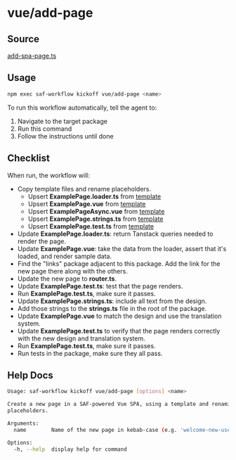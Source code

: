# vue/add-page

## Source

[add-spa-page.ts](https://github.com/sderickson/saflib/blob/main/vue/workflows/add-spa-page.ts)

## Usage

```bash
npm exec saf-workflow kickoff vue/add-page <name>
```

To run this workflow automatically, tell the agent to:

1. Navigate to the target package
2. Run this command
3. Follow the instructions until done

## Checklist

When run, the workflow will:

- Copy template files and rename placeholders.
  - Upsert **ExamplePage.loader.ts** from [template](https://github.com/sderickson/saflib/blob/main/vue/workflows/page-template/TemplateFile.loader.ts)
  - Upsert **ExamplePage.vue** from [template](https://github.com/sderickson/saflib/blob/main/vue/workflows/page-template/TemplateFile.vue)
  - Upsert **ExamplePageAsync.vue** from [template](https://github.com/sderickson/saflib/blob/main/vue/workflows/page-template/TemplateFileAsync.vue)
  - Upsert **ExamplePage.strings.ts** from [template](https://github.com/sderickson/saflib/blob/main/vue/workflows/page-template/TemplateFile.strings.ts)
  - Upsert **ExamplePage.test.ts** from [template](https://github.com/sderickson/saflib/blob/main/vue/workflows/page-template/TemplateFile.test.ts)
- Update **ExamplePage.loader.ts**: return Tanstack queries needed to render the page.
- Update **ExamplePage.vue**: take the data from the loader, assert that it's loaded, and render sample data.
- Find the "links" package adjacent to this package. Add the link for the new page there along with the others.
- Update the new page to **router.ts**.
- Update **ExamplePage.test.ts**: test that the page renders.
- Run **ExamplePage.test.ts**, make sure it passes.
- Update **ExamplePage.strings.ts**: include all text from the design.
- Add those strings to the **strings.ts** file in the root of the package.
- Update **ExamplePage.vue** to match the design and use the translation system.
- Update **ExamplePage.test.ts** to verify that the page renders correctly with the new design and translation system.
- Run **ExamplePage.test.ts**, make sure it passes.
- Run tests in the package, make sure they all pass.

## Help Docs

```bash
Usage: saf-workflow kickoff vue/add-page [options] <name>

Create a new page in a SAF-powered Vue SPA, using a template and renaming
placeholders.

Arguments:
  name        Name of the new page in kebab-case (e.g. 'welcome-new-user')

Options:
  -h, --help  display help for command

```
